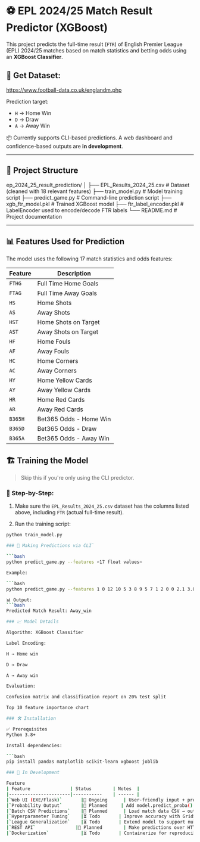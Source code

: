 # ⚽ EPL 2024/25 Match Result Predictor (XGBoost)

This project predicts the full-time result (`FTR`) of English Premier League (EPL) 2024/25 matches based on match statistics and betting odds using an **XGBoost Classifier**.

## 📁 Get Dataset:

https://www.football-data.co.uk/englandm.php

Prediction target:
- `H` → Home Win
- `D` → Draw
- `A` → Away Win

📦 Currently supports CLI-based predictions. A web dashboard and confidence-based outputs are **in development**.

---

## 📁 Project Structure

ep_2024_25_result_prediction/
│
├── EPL_Results_2024_25.csv # Dataset (cleaned with 18 relevant features)
├── train_model.py # Model training script
├── predict_game.py # Command-line prediction script
├── xgb_ftr_model.pkl # Trained XGBoost model
├── ftr_label_encoder.pkl # LabelEncoder used to encode/decode FTR labels
└── README.md # Project documentation


---

## 📊 Features Used for Prediction

The model uses the following 17 match statistics and odds features:

| Feature   | Description |
|-----------|-------------|
| `FTHG`    | Full Time Home Goals |
| `FTAG`    | Full Time Away Goals |
| `HS`      | Home Shots |
| `AS`      | Away Shots |
| `HST`     | Home Shots on Target |
| `AST`     | Away Shots on Target |
| `HF`      | Home Fouls |
| `AF`      | Away Fouls |
| `HC`      | Home Corners |
| `AC`      | Away Corners |
| `HY`      | Home Yellow Cards |
| `AY`      | Away Yellow Cards |
| `HR`      | Home Red Cards |
| `AR`      | Away Red Cards |
| `B365H`   | Bet365 Odds - Home Win |
| `B365D`   | Bet365 Odds - Draw |
| `B365A`   | Bet365 Odds - Away Win |


## 🏗️ Training the Model

> Skip this if you're only using the CLI predictor.

### 🔧 Step-by-Step:

1. Make sure the `EPL_Results_2024_25.csv` dataset has the columns listed above, including `FTR` (actual full-time result).

2. Run the training script:

```bash
python train_model.py

### 🎯 Making Predictions via CLI`

```bash
python predict_game.py --features <17 float values>

Example:

```bash
python predict_game.py --features 1 0 12 10 5 3 8 9 5 7 1 2 0 0 2.1 3.0 3.4

📊 Output:
```bash
Predicted Match Result: Away_win

### 📈 Model Details

Algorithm: XGBoost Classifier

Label Encoding:

H → Home win

D → Draw

A → Away win

Evaluation:

Confusion matrix and classification report on 20% test split

Top 10 feature importance chart

### 🛠️ Installation

✅ Prerequisites
Python 3.8+

Install dependencies:

```bash
pip install pandas matplotlib scikit-learn xgboost joblib

### 🚧 In Development

Feature		
| Feature               | Status        | Notes  | 
|-----------------------|-----------    | ------ |
|`Web UI (EXE/Flask)`	    |🔄 Ongoing	    | User-friendly input + prediction interface|
|`Probability Output`	    |🔄 Planned     | Add model.predict_proba() to show win/draw/loss confidence|
|`Batch CSV Predictions`	|🔄 Planned	    | Load match data CSV → output results in bulk|
|`Hyperparameter Tuning`	|⏳ Todo	      | Improve accuracy with GridSearchCV or Optuna|
|`League Generalization`	|⏳ Todo	      | Extend model to support multiple leagues (La Liga, Serie A, etc.)|
|`REST API`	              |🔄 Planned	    | Make predictions over HTTP requests (FastAPI or Flask-based API)|
|`Dockerization`	        |⏳ Todo	      | Containerize for reproducibility and deployment|


